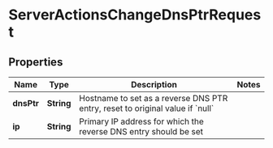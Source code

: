 

# ServerActionsChangeDnsPtrRequest


## Properties

| Name | Type | Description | Notes |
|------------ | ------------- | ------------- | -------------|
|**dnsPtr** | **String** | Hostname to set as a reverse DNS PTR entry, reset to original value if &#x60;null&#x60; |  |
|**ip** | **String** | Primary IP address for which the reverse DNS entry should be set |  |



